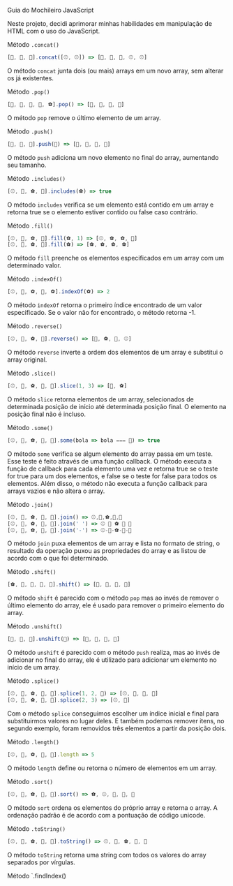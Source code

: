 Guia do Mochileiro JavaScript

Neste projeto, decidi aprimorar minhas habilidades em manipulação de HTML com o uso do JavaScript.


Método `.concat()`

```javascript
[🏀, 🏀, 🏀].concat([⚾, ⚾]) => [🏀, 🏀, 🏀, ⚾, ⚾]
```

O método `concat` junta dois (ou mais) arrays em um novo array, sem alterar os já existentes.

Método `.pop()`

```javascript
[🏀, 🏀, 🏀, 🏀, ⚽].pop() => [🏀, 🏀, 🏀, 🏀]
```

O método `pop` remove o último elemento de um array.

Método `.push()`

```javascript
[🏀, 🏀, 🏀].push(🏈) => [🏀, 🏀, 🏀, 🏈]
```

O método `push` adiciona um novo elemento no final do array, aumentando seu tamanho.

Método `.includes()`

```javascript
[⚾, 🏈, ⚽, 🏀].includes(⚽) => true
```

O método `includes` verifica se um elemento está contido em um array e retorna true se o elemento estiver contido ou false caso contrário.

Método `.fill()`

```javascript
[⚾, 🏈, ⚽, 🏀].fill(⚽, 1) => [⚾, ⚽, ⚽, 🏀] 
[⚾, 🏈, ⚽, 🏀].fill(⚽) => [⚽, ⚽, ⚽, ⚽]
```

O método `fill` preenche os elementos especificados em um array com um determinado valor.

Método `.indexOf()`

```javascript
[⚾, 🏈, ⚽, 🏀, ⚽].indexOf(⚽) => 2
```

O método `indexOf` retorna o primeiro índice encontrado de um valor especificado. Se o valor não for encontrado, o método retorna -1.

Método `.reverse()`

```javascript
[⚾, 🏈, ⚽, 🏀].reverse() => [🏀, ⚽, 🏈, ⚾]
```

O método `reverse` inverte a ordem dos elementos de um array e substitui o array original.

Método `.slice()`

```javascript
[⚾, 🏈, ⚽, 🏀, 🏐].slice(1, 3) => [🏈, ⚽]
```

O método `slice` retorna elementos de um array, selecionados de determinada posição de início até determinada posição final. O elemento na posição final não é incluso.

Método `.some()`

```javascript
[⚾, 🏈, ⚽, 🏀, 🏐].some(bola => bola === 🏐) => true
```

O método `some` verifica se algum elemento do array passa em um teste. Esse teste é feito através de uma função callback. O método executa a função de callback para cada elemento uma vez e retorna true se o teste for true para um dos elementos, e false se o teste for false para todos os elementos. Além disso, o método não executa a função callback para arrays vazios e não altera o array.

Método `.join()`

```javascript
[⚾, 🏈, ⚽, 🏀, 🏐].join() => ⚾,🏈,⚽,🏀,🏐 
[⚾, 🏈, ⚽, 🏀, 🏐].join(' ') => ⚾ 🏈 ⚽ 🏀 🏐 
[⚾, 🏈, ⚽, 🏀, 🏐].join('-') => ⚾-🏈-⚽-🏀-🏐
```

O método `join` puxa elementos de um array e lista no formato de string, o resultado da operação puxou as propriedades do array e as listou de acordo com o que foi determinado.

Método `.shift()`

```javascript
[⚽, 🏐, 🏐, 🏐, 🏐].shift() => [🏐, 🏐, 🏐, 🏐]
```

O método `shift` é parecido com o método `pop` mas ao invés de remover o último elemento do array, ele é usado para remover o primeiro elemento do array.

Método `.unshift()`

```javascript
[🏀, 🏀, 🏀].unshift(🏐) => [🏐, 🏀, 🏀, 🏀]
```

O método `unshift` é parecido com o método `push` realiza, mas ao invés de adicionar no final do array, ele é utilizado para adicionar um elemento no início de um array.

Método `.splice()`

```javascript
[⚾, 🏈, ⚽, 🏀, 🏐].splice(1, 2, 🎱) => [⚾, 🎱, 🏀, 🏐] 
[⚾, 🏈, ⚽, 🏀, 🏐].splice(2, 3) => [⚾, 🏈]
```

Com o método `splice` conseguimos escolher um índice inicial e final para substituirmos valores no lugar deles. E também podemos remover itens, no segundo exemplo, foram removidos três elementos a partir da posição dois.

Método `.length()`

```javascript
[⚾, 🏈, ⚽, 🏀, 🏐].length => 5
```

O método `length` define ou retorna o número de elementos em um array.

Método `.sort()`

```javascript
[⚾, 🏈, ⚽, 🏀, 🏐].sort() => ⚽, ⚾, 🏀, 🏈, 🏐
```

O método `sort` ordena os elementos do próprio array e retorna o array. A ordenação padrão é de acordo com a pontuação de código unicode.

Método `.toString()`

```javascript
[⚾, 🏈, ⚽, 🏀, 🏐].toString() => ⚾, 🏈, ⚽, 🏀, 🏐
```

O método `toString` retorna uma string com todos os valores do array separados por vírgulas.

Método `.findIndex()
